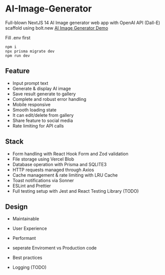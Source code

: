 # AI-Image-Generator
Full-blown NextJS 14 AI Image generator web app with OpenAI API (Dall-E) scaffold using bolt.new
[AI Image Generator Demo](https://github.com/VArtzy/HostImage/raw/refs/heads/main/2024-11-25%2000-47-20.mp4)

Fill .env first
```
npm i
npx prisma migrate dev
npm run dev
```

## Feature
- Input prompt text 
- Generate & display AI image 
- Save result generate to gallery 
- Complete and robust error handling 
- Mobile responsive 
- Smooth loading state 
- It can edit/delete from gallery 
- Share feature to social media 
- Rate limiting for API calls

## Stack
- Form handling with React Hook Form and Zod validation
- File storage using Vercel Blob
- Database operation with Prisma and SQLITE3
- HTTP requests managed through Axios
- Cache management & rate limiting with LRU Cache
- Toast notifications via Sonner
- ESLint and Prettier
- Full testing setup with Jest and React Testing Library (TODO)

## Design
- Maintainable
- User Experience
- Performant
- seperate Enviroment vs Production code
- Best practices

- Logging (TODO)
